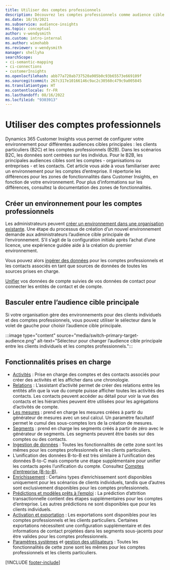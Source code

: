 ```yaml
---
title: Utiliser des comptes professionnels
description: Découvrez les comptes professionnels comme audience cible principale dans Dynamics 365 Customer Insights.
ms.date: 10/19/2021
ms.subservice: audience-insights
ms.topic: conceptual
author: v-wendysmith
ms.custom: intro-internal
ms.author: wimohabb
ms.reviewer: v-wendysmith
manager: shellyha
searchScope:
- ci-semantic-mapping
- ci-connections
- customerInsights
ms.openlocfilehash: abb77a720ab737520a905b0c93b65573e669109f
ms.sourcegitcommit: 267c317e10166146c9ac2c30560c479c9a005845
ms.translationtype: HT
ms.contentlocale: fr-FR
ms.lasthandoff: 08/16/2022
ms.locfileid: "9303913"
---
```

# <a name="work-with-business-accounts"></a>Utiliser des comptes professionnels

Dynamics 365 Customer Insights vous permet de configurer votre environnement pour différentes audiences cibles principales : les clients particuliers (B2C) et les comptes professionnels (B2B). Dans les scénarios B2C, les données sont centrées sur les individus. Pour le B2B, les principales audiences cibles sont les comptes - organisations ou entreprises - et les contacts. Cet article vous aide à vous familiariser avec un environnement pour les comptes d’entreprise. Il répertorie les différences pour les zones de fonctionnalités dans Customer Insights, en fonction de votre environnement. Pour plus d’informations sur les différences, consultez la documentation des zones de fonctionnalités. 

## <a name="create-an-environment-for-business-accounts"></a>Créer un environnement pour les comptes professionnels

Les administrateurs peuvent [créer un environnement dans une organisation existante](create-environment.md). Une étape du processus de création d’un nouvel environnement demande aux administrateurs l’audience cible principale de l’environnement. S’il s’agit de la configuration initiale après l’achat d’une licence, une expérience guidée aide à la création du premier environnement.

Vous pouvez alors [ingérer des données](data-sources.md) pour les comptes professionnels et les contacts associés en tant que sources de données de toutes les sources prises en charge.

 [Unifier](data-unification.md) vos données de compte suivies de vos données de contact pour connecter les entités de contact et de compte.

## <a name="switch-between-primary-target-audience"></a>Basculer entre l’audience cible principale

Si votre organisation gère des environnements pour des clients individuels et des comptes professionnels, vous pouvez utiliser le sélecteur dans le volet de gauche pour choisir l’audience cible principale.

:::image type="content" source="media/switch-primary-target-audience.png" alt-text="Sélecteur pour changer l’audience cible principale entre les clients individuels et les comptes professionnels.":::

## <a name="supported-feature-areas"></a>Fonctionnalités prises en charge

- [Activités](activities.md) : Prise en charge des comptes et des contacts associés pour créer des activités et les afficher dans une chronologie.
- [Relations](relationships.md) : L’assistant d’activité permet de créer des relations entre les entités afin que la vue du compte puisse afficher toutes les activités des contacts. Les contacts peuvent accéder au détail pour voir la vue des contacts et les hiérarchies peuvent être utilisées pour les agrégations d’activités de compte.
- [Les mesures](measures.md) : prend en charge les mesures créées à partir du générateur de mesures avec un seul calcul. Un paramètre facultatif permet le cumul des sous-comptes lors de la création de mesures.
- [Segments](segments.md) : prend en charge les segments créés à partir de zéro avec le générateur de segments. Les segments peuvent être basés sur des comptes ou des contacts.
- [Ingestion de données](data-sources.md) : Toutes les fonctionnalités de cette zone sont les mêmes pour les comptes professionnels et les clients particuliers.
- L’unification des données B-to-B est très similaire à l’unification des données B-to-C mais comporte une étape supplémentaire pour unifier les contacts après l’unification du compte. Consultez [Comptes d’entreprise (B-to-B)](data-unification.md).
- [Enrichissement](enrichment-hub.md) : Certains types d’enrichissement sont disponibles uniquement pour les scénarios de clients individuels, tandis que d’autres sont exclusivement disponibles pour les comptes professionnels.
- [Prédictions et modèles prêts à l’emploi](predictions-overview.md) : La prédiction d’attrition transactionnelle contient des étapes supplémentaires pour les comptes d’entreprise. Les autres prédictions ne sont disponibles que pour les clients individuels.
- [Activation et exportation](export-destinations.md) : Les exportations sont disponibles pour les comptes professionnels et les clients particuliers. Certaines exportations nécessitent une configuration supplémentaire et des informations de contact projetées dans les segments sous-jacents pour être valides pour les comptes professionnels.
- [Paramètres systèmes](system.md) et [gestion des utilisateurs](permissions.md) : Toutes les fonctionnalités de cette zone sont les mêmes pour les comptes professionnels et les clients particuliers.

[!INCLUDE [footer-include](includes/footer-banner.md)]
